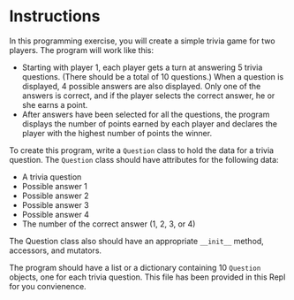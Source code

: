 # Instructions  

In this programming exercise, you will create a simple trivia game for two players. The program will work like this:
- Starting with player 1, each player gets a turn at answering 5 trivia questions. (There should be a total of 10 questions.) When a question is displayed, 4 possible answers are also displayed. Only one of the answers is correct, and if the player selects the correct answer, he or she earns a point.
- After answers have been selected for all the questions, the program displays the number of points earned by each player and declares the player with the highest number of points the winner.

To create this program, write a `Question` class to hold the data for a trivia question. The `Question` class should have attributes for the following data:
- A trivia question
- Possible answer 1
- Possible answer 2
- Possible answer 3
- Possible answer 4
- The number of the correct answer (1, 2, 3, or 4)

The Question class also should have an appropriate `__init__` method, accessors, and mutators.

The program should have a list or a dictionary containing 10 `Question` objects, one for each trivia question. This file has been provided in this Repl for you convienence. 